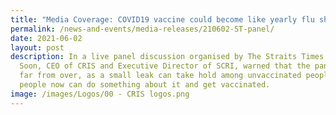 ```yaml
---
title: "Media Coverage: COVID19 vaccine could become like yearly flu shot"
permalink: /news-and-events/media-releases/210602-ST-panel/
date: 2021-06-02
layout: post
description: In a live panel discussion organised by The Straits Times, Dr Danny
  Soon, CEO of CRIS and Executive Director of SCRI, warned that the pandemic is
  far from over, as a small leak can take hold among unvaccinated people – but
  people now can do something about it and get vaccinated.
image: /images/Logos/00 - CRIS logos.png
---
```

